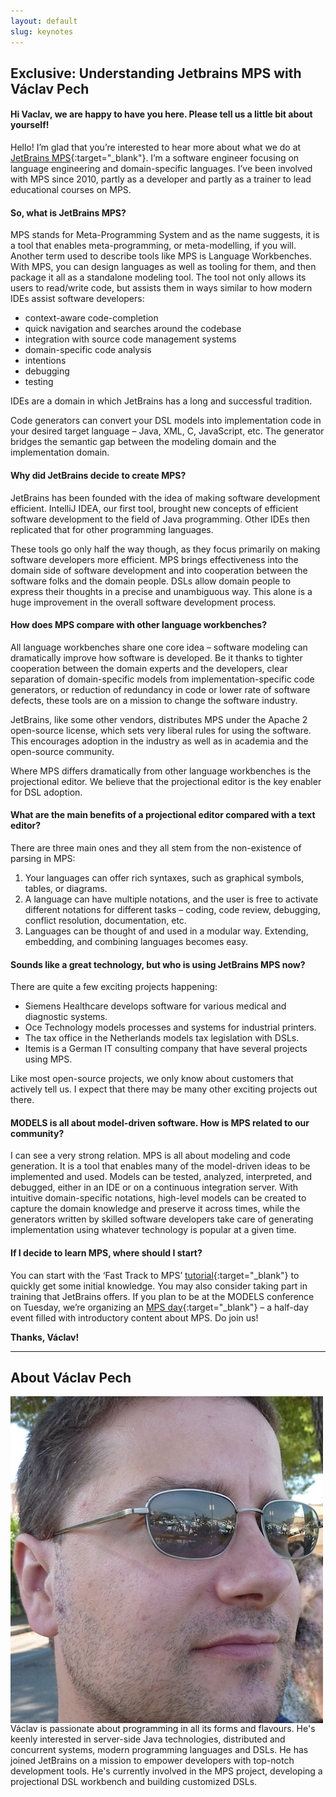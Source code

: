 ```yaml
---
layout: default
slug: keynotes
---
```

<div class="row">
 <div class="col-md-11" markdown="1">


<div class="row">
<article markdown="1">

# Exclusive: Understanding Jetbrains MPS with Václav Pech

#### Hi Vaclav, we are happy to have you here. Please tell us a little bit about yourself!
Hello! I’m glad that you’re interested to hear more about what we do at [JetBrains MPS](https://www.jetbrains.com/mps/){:target="_blank"}. I’m a software engineer focusing on language engineering and domain-specific languages. I’ve been involved with MPS since 2010, partly as a developer and partly as a trainer to lead educational courses on MPS.

#### So, what is JetBrains MPS?
MPS stands for Meta-Programming System and as the name suggests, it is a tool that enables meta-programming, or meta-modelling, if you will. Another term used to describe tools like MPS is Language Workbenches. With MPS, you can design languages as well as tooling for them, and then package it all as a standalone modeling tool. The tool not only allows its users to read/write code, but assists them in ways similar to how modern IDEs assist software developers:

* context-aware code-completion
* quick navigation and searches around the codebase
* integration with source code management systems
* domain-specific code analysis
* intentions
* debugging
* testing

IDEs are a domain in which JetBrains has a long and successful tradition.

Code generators can convert your DSL models into implementation code in your desired target language – Java, XML, C, JavaScript, etc. The generator bridges the semantic gap between the modeling domain and the implementation domain.

#### Why did JetBrains decide to create MPS?

JetBrains has been founded with the idea of making software development efficient. IntelliJ IDEA, our first tool, brought new concepts of efficient software development to the field of Java programming. Other IDEs then replicated that for other programming languages.

These tools go only half the way though, as they focus primarily on making software developers more efficient. MPS brings effectiveness into the domain side of software development and into cooperation between the software folks and the domain people. DSLs allow domain people to express their thoughts in a precise and unambiguous way. This alone is a huge improvement in the overall software development process.

#### How does MPS compare with other language workbenches?
All language workbenches share one core idea – software modeling can dramatically improve how software is developed. Be it thanks to tighter cooperation between the domain experts and the developers, clear separation of domain-specific models from implementation-specific code generators, or reduction of redundancy in code or lower rate of software defects, these tools are on a mission to change the software industry.

JetBrains, like some other vendors, distributes MPS under the Apache 2 open-source license, which sets very liberal rules for using the software. This encourages adoption in the industry as well as in academia and the open-source community.

Where MPS differs dramatically from other language workbenches is the projectional editor. We believe that the projectional editor is the key enabler for DSL adoption.

#### What are the main benefits of a projectional editor compared with a text editor?

There are three main ones and they all stem from the non-existence of parsing in MPS:

1. Your languages can offer rich syntaxes, such as graphical symbols, tables, or diagrams.
2. A language can have multiple notations, and the user is free to activate different notations for different tasks – coding, code review, debugging, conflict resolution, documentation, etc.
3. Languages can be thought of and used in a modular way. Extending, embedding, and combining languages becomes easy.

#### Sounds like a great technology, but who is using JetBrains MPS now?
There are quite a few exciting projects happening:
* Siemens Healthcare develops software for various medical and diagnostic systems.
* Oce Technology models processes and systems for industrial printers.
* The tax office in the Netherlands models tax legislation with DSLs.
* Itemis is a German IT consulting company that have several projects using MPS.

Like most open-source projects, we only know about customers that actively tell us. I expect that there may be many other exciting projects out there.

#### MODELS is all about model-driven software. How is MPS related to our community?
I can see a very strong relation. MPS is all about modeling and code generation. It is a tool that enables many of the model-driven ideas to be implemented and used. Models can be tested, analyzed, interpreted, and debugged, either in an IDE or on a continuous integration server.
With intuitive domain-specific notations, high-level models can be created to capture the domain knowledge and preserve it across times, while the generators written by skilled software developers take care of generating implementation using whatever technology is popular at a given time.

#### If I decide to learn MPS, where should I start?
You can start with the ‘Fast Track to MPS’ [tutorial](https://confluence.jetbrains.com/display/MPSD20181/Fast+Track+to+MPS){:target="_blank"} to quickly get some initial knowledge. You may also consider taking part in training that JetBrains offers.
If you plan to be at the MODELS conference on Tuesday, we’re organizing an [MPS day](https://info.jetbrains.com/mps-day-models-2018-registration.html){:target="_blank"} – a half-day event filled with introductory content about MPS. Do join us!

**Thanks, Václav!**

</article>
<hr>
<h2>About Václav Pech</h2>
<img align="left" src="/assets/faces/vpech.jpg" alt="Václav Pech" class="team-face" style="margin-right: 20px;" />
<aside style="max-width: 600px ">
 Václav is passionate about programming in all its forms and flavours. He's keenly interested in server-side Java technologies, distributed and concurrent systems, modern programming languages and DSLs. He has joined JetBrains on a mission to empower developers with top-notch development tools. He's currently involved in the MPS project, developing a projectional DSL workbench and building customized DSLs.
</aside>
</div>
</div>
</div>


